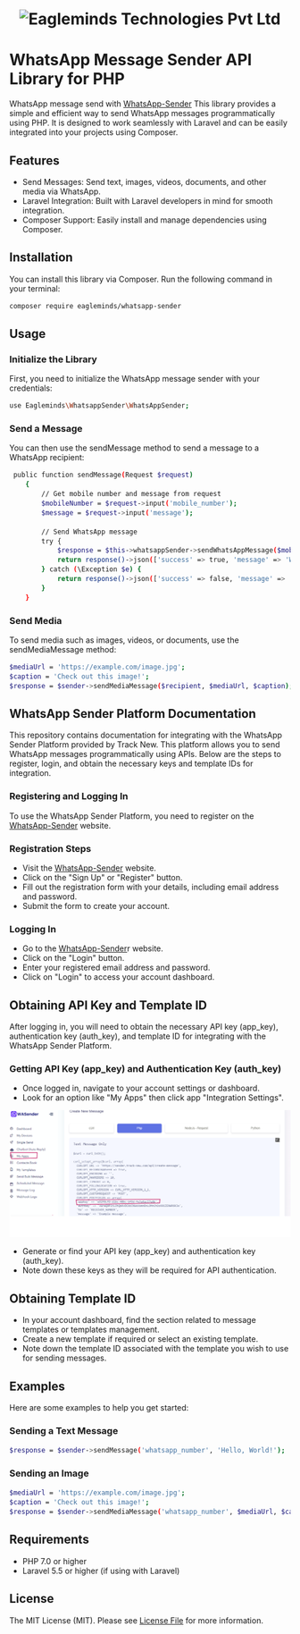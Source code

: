 <h1 align="center"><img src="https://eagleminds.net/wp-content/uploads/2023/04/eagleminds-logo-final-copy-1.png" alt="Eagleminds Technologies Pvt Ltd"></h1>

# WhatsApp Message Sender API Library for PHP

WhatsApp message send with [WhatsApp-Sender](https://sender.track-new.com/) This library provides a simple and efficient way to send WhatsApp messages programmatically using PHP. It is designed to work seamlessly with Laravel and can be easily integrated into your projects using Composer.

## Features
- Send Messages: Send text, images, videos, documents, and other media via WhatsApp.
- Laravel Integration: Built with Laravel developers in mind for smooth integration.
- Composer Support: Easily install and manage dependencies using Composer.

## Installation

You can install this library via Composer. Run the following command in your terminal:
```sh
composer require eagleminds/whatsapp-sender
```

## Usage
### Initialize the Library
First, you need to initialize the WhatsApp message sender with your credentials:
```sh
use Eagleminds\WhatsappSender\WhatsAppSender;
```
### Send a Message
You can then use the sendMessage method to send a message to a WhatsApp recipient:
```sh
 public function sendMessage(Request $request)
    {
        // Get mobile number and message from request
        $mobileNumber = $request->input('mobile_number');
        $message = $request->input('message');

        // Send WhatsApp message
        try {
            $response = $this->whatsappSender->sendWhatsAppMessage($mobileNumber, $message);
            return response()->json(['success' => true, 'message' => 'WhatsApp message sent successfully', 'response' => $response]);
        } catch (\Exception $e) {
            return response()->json(['success' => false, 'message' => 'Failed to send WhatsApp message', 'error' => $e->getMessage()], 500);
        }
    }
```
### Send Media
To send media such as images, videos, or documents, use the sendMediaMessage method:
```sh
$mediaUrl = 'https://example.com/image.jpg';
$caption = 'Check out this image!';
$response = $sender->sendMediaMessage($recipient, $mediaUrl, $caption);
```
## WhatsApp Sender Platform Documentation
This repository contains documentation for integrating with the WhatsApp Sender Platform provided by Track New. This platform allows you to send WhatsApp messages programmatically using APIs. Below are the steps to register, login, and obtain the necessary keys and template IDs for integration.

### Registering and Logging In
To use the WhatsApp Sender Platform, you need to register on the [WhatsApp-Sender](https://sender.track-new.com/) website.

### Registration Steps
 - Visit the [WhatsApp-Sender](https://sender.track-new.com/) website.
 - Click on the "Sign Up" or "Register" button.
 - Fill out the registration form with your details, including email address and password.
- Submit the form to create your account.
### Logging In
 - Go to the [WhatsApp-Sender](https://sender.track-new.com/)r website.
 - Click on the "Login" button.
 - Enter your registered email address and password.
 - Click on "Login" to access your account dashboard.
## Obtaining API Key and Template ID
  After logging in, you will need to obtain the necessary API key (app_key), authentication key (auth_key), and template ID for integrating with the WhatsApp Sender Platform.

 ### Getting API Key (app_key) and Authentication Key (auth_key)
 - Once logged in, navigate to your account settings or dashboard.
 - Look for an option like "My Apps" then click app "Integration Settings".
 <img src=" https://github.com/eaglemindsdev/track-new-privacy-policy/blob/main/img/app_key.png" alt="app_key">

 - Generate or find your API key (app_key) and authentication key (auth_key).
 - Note down these keys as they will be required for API authentication.
 ## Obtaining Template ID
- In your account dashboard, find the section related to message templates or templates management.
 - Create a new template if required or select an existing template.
 - Note down the template ID associated with the template you wish to use for sending messages.
   
## Examples
Here are some examples to help you get started:

### Sending a Text Message
```sh
$response = $sender->sendMessage('whatsapp_number', 'Hello, World!');
```
### Sending an Image
```sh
$mediaUrl = 'https://example.com/image.jpg';
$caption = 'Check out this image!';
$response = $sender->sendMediaMessage('whatsapp_number', $mediaUrl, $caption);
```
## Requirements
 - PHP 7.0 or higher
 - Laravel 5.5 or higher (if using with Laravel)
 

## License

The MIT License (MIT). Please see [License File](LICENSE.md) for more information.
